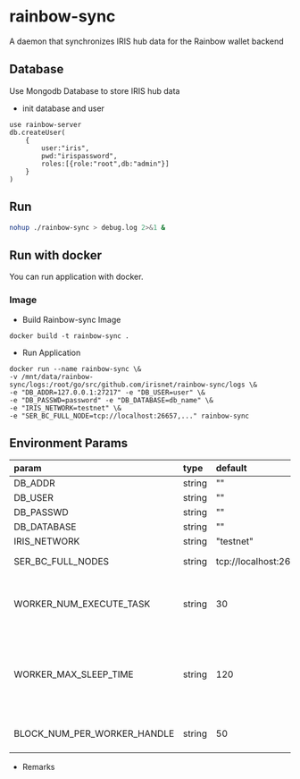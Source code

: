 # rainbow-sync
A daemon that synchronizes IRIS hub data for the Rainbow wallet backend

## Database
Use Mongodb Database to store IRIS hub data
- init database and user
```
use rainbow-server
db.createUser(
    {
        user:"iris",
        pwd:"irispassword",
        roles:[{role:"root",db:"admin"}]
    }
)
```

## Run
```bash make all
nohup ./rainbow-sync > debug.log 2>&1 &
```

## Run with docker
You can run application with docker.
### Image
- Build Rainbow-sync Image
```$xslt
docker build -t rainbow-sync .
```

- Run Application
```$xslt
docker run --name rainbow-sync \&
-v /mnt/data/rainbow-sync/logs:/root/go/src/github.com/irisnet/rainbow-sync/logs \&
-e "DB_ADDR=127.0.0.1:27217" -e "DB_USER=user" \&
-e "DB_PASSWD=password" -e "DB_DATABASE=db_name" \&
-e "IRIS_NETWORK=testnet" \&
-e "SER_BC_FULL_NODE=tcp://localhost:26657,..." rainbow-sync
```


## Environment Params

| param | type | default |description | example |
| :--- | :--- | :--- | :---: | :---: |
| DB_ADDR | string | "" | db addr | 127.0.0.1:27017,127.0.0.2:27017... |
| DB_USER | string | "" | db user | user |
| DB_PASSWD | string | "" |db passwd  | password |
| DB_DATABASE | string | "" |database name  | db_name |
| IRIS_NETWORK | string | "testnet" |irishub name  | testnet or mainnet |
| SER_BC_FULL_NODES | string | tcp://localhost:26657 | iris full node rpc url | tcp://localhost:26657, tcp://127.0.0.2:26657 |
| WORKER_NUM_EXECUTE_TASK | string | 30 | number of threads executing synchronization TX task | 30 |
| WORKER_MAX_SLEEP_TIME | string | 120 | the maximum time (in seconds) that synchronization TX threads are allowed to be out of work | 120 |
| BLOCK_NUM_PER_WORKER_HANDLE | string | 50 | number of blocks per sync TX task | 50 |

- Remarks

